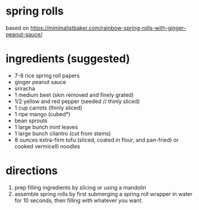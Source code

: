 # spring rolls
based on https://minimalistbaker.com/rainbow-spring-rolls-with-ginger-peanut-sauce/

# ingredients (suggested)
- 7-8 rice spring roll papers
- ginger peanut sauce
- sriracha
- 1 medium beet (skin removed and finely grated)
- 1/2 yellow and red pepper (seeded // thinly sliced)
- 1 cup carrots (thinly sliced)
- 1 ripe mango (cubed*)
- bean sprouts
- 1 large bunch mint leaves
- 1 large bunch cilantro (cut from stems)
- 8 ounces extra-firm tofu (sliced, coated in flour, and pan-fried) or cooked vermicelli noodles
 
# directions
1. prep filling ingredients by slicing or using a mandolin
1. assemble spring rolls by first submerging a spring roll wrapper in water for 10 seconds, then filling with whatever you want.
